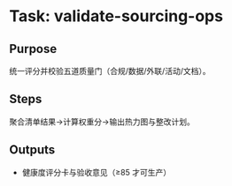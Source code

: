# Task: validate-sourcing-ops

## Purpose

统一评分并校验五道质量门（合规/数据/外联/活动/文档）。

## Steps

聚合清单结果→计算权重分→输出热力图与整改计划。

## Outputs

- 健康度评分卡与验收意见（≥85 才可生产）
